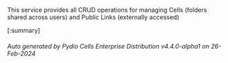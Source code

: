 






This service provides all CRUD operations for managing Cells (folders shared across users) and Public Links (externally accessed)

[:summary]

###### Auto generated by Pydio Cells Enterprise Distribution v4.4.0-alpha1 on 26-Feb-2024
